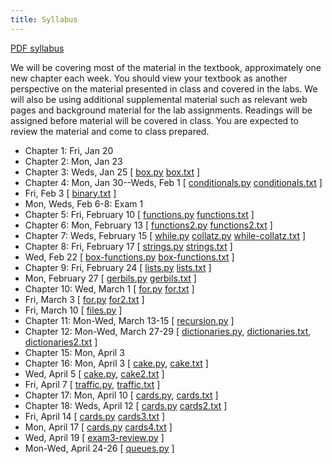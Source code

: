```yaml
---
title: Syllabus
---
```


[PDF syllabus](docs/syllabus.pdf)

We will be covering most of the material in the textbook, approximately
one new chapter each week. You should view your textbook as another
perspective on the material presented in class and covered in the labs.
We will also be using additional supplemental material such as relevant
web pages and background material for the lab assignments. Readings will
be assigned before material will be covered in class. You are expected
to review the material and come to class prepared.

* Chapter 1: Fri, Jan 20
* Chapter 2: Mon, Jan 23
* Chapter 3: Weds, Jan 25 [ [box.py](static/box.py) [box.txt](static/box.txt) ]
* Chapter 4: Mon, Jan 30--Weds, Feb 1 [ [conditionals.py](static/conditionals.py) [conditionals.txt](static/conditionals.txt) ]
* Fri, Feb 3 [ [binary.txt](static/binary.txt) ]
* Mon, Weds, Feb 6-8: Exam 1
* Chapter 5: Fri, February 10 [ [functions.py](static/functions.py) [functions.txt](static/functions.txt) ]
* Chapter 6: Mon, February 13 [ [functions2.py](static/functions2.py) [functions2.txt](static/functions2.txt) ]
* Chapter 7: Weds, February 15 [ [while.py](static/while.py) [collatz.py](static/collatz.py) [while-collatz.txt](static/while-collatz.txt) ]
* Chapter 8: Fri, February 17 [ [strings.py](static/strings.py) [strings.txt](static/strings.txt) ]
* Wed, Feb 22 [ [box-functions.py](static/box-functions.py) [box-functions.txt](static/box-functions.txt) ]
* Chapter 9: Fri, February 24 [ [lists.py](static/lists.py) [lists.txt](static/lists.txt) ]
* Mon, February 27 [ [gerbils.py](static/gerbils.py) [gerbils.txt](static/gerbils.txt) ]
* Chapter 10: Wed, March 1 [ [for.py](static/for.py) [for.txt](static/for.txt) ]
* Fri, March 3 [ [for.py](static/for.py) [for2.txt](static/for2.txt) ]
* Fri, March 10 [ [files.py](static/files.py) ]
* Chapter 11: Mon-Wed, March 13-15 [ [recursion.py](static/recursion.py) ]
* Chapter 12: Mon-Wed, March 27-29 [ [dictionaries.py](static/dictionaries.py), [dictionaries.txt](static/dictionaries.txt), [dictionaries2.txt](static/dictionaries2.txt) ]
* Chapter 15: Mon, April 3
* Chapter 16: Mon, April 3 [ [cake.py](static/cake.py), [cake.txt](static/cake.txt) ]
* Wed, April 5 [ [cake.py](static/cake.py), [cake2.txt](static/cake2.txt) ]
* Fri, April 7 [ [traffic.py](static/traffic.py), [traffic.txt](static/traffic.txt) ]
* Chapter 17: Mon, April 10 [ [cards.py](static/cards.py), [cards.txt](static/cards.txt) ]
* Chapter 18: Weds, April 12 [ [cards.py](static/cards.py) [cards2.txt](static/cards2.txt) ]
* Fri, April 14 [ [cards.py](static/cards.py) [cards3.txt](static/cards3.txt) ]
* Mon, April 17 [ [cards.py](static/cards.py) [cards4.txt](static/cards4.txt) ]
* Wed, April 19 [ [exam3-review.py](static/exam3-review.py) ]
* Mon-Wed, April 24-26 [ [queues.py](static/queues.py) ]

<!--
* Mon, May 2 [ [bouncy.py](static/bouncy.py) ]
-->
